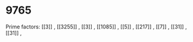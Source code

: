 # 9765

Prime factors: [[3]] , [[3255]] , [[3]] , [[1085]] , [[5]] , [[217]] , [[7]] , [[31]] , [[31]] , 